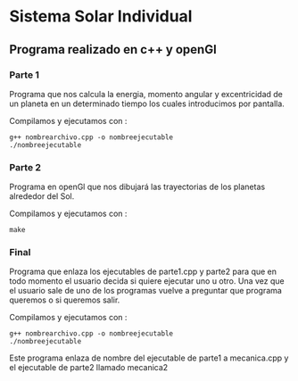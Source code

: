 **Sistema Solar** Individual
==================
## Programa realizado en c++ y openGl
 ### **Parte 1**

Programa que nos calcula la energia, momento angular y excentricidad de un planeta en un determinado tiempo los cuales introducimos por pantalla.

Compilamos y ejecutamos con :

	g++ nombrearchivo.cpp -o nombreejecutable
    ./nombreejecutable

 ### **Parte 2**

Programa en openGl  que nos dibujará las trayectorias de los planetas alrededor del Sol.

Compilamos y ejecutamos con :

	make

 ### **Final**

Programa que enlaza los ejecutables de parte1.cpp y parte2 para que en todo momento el usuario decida si quiere ejecutar uno u otro. Una vez que el usuario sale de uno de los programas vuelve a preguntar que programa queremos o si queremos salir.

Compilamos y ejecutamos con :

	g++ nombrearchivo.cpp -o nombreejecutable
    ./nombreejecutable

Este programa enlaza de nombre del ejecutable de parte1 a mecanica.cpp y el ejecutable de parte2 llamado mecanica2
